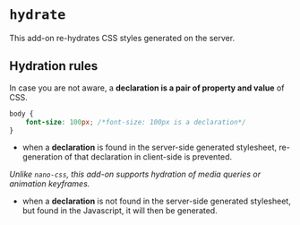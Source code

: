 # `hydrate`

This add-on re-hydrates CSS styles generated on the server.

## Hydration rules

In case you are not aware, a **declaration is a pair of property and value** of CSS.

```css
body {
    font-size: 100px; /*font-size: 100px is a declaration*/
}
```

- when a **declaration** is found in the server-side generated stylesheet, re-generation of that declaration in client-side is prevented.

_Unlike `nano-css`, this add-on supports hydration of media queries or animation keyframes._

- when a **declaration** is not found in the server-side generated stylesheet, but found in the Javascript, it will then be generated.
